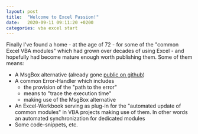 ```yaml
---
layout: post
title:  "Welcome to Excel Passion!"
date:   2020-09-11 09:11:20 +0200
categories: vba excel start
---
```

Finally I've found a home - at the age of 72 - for some of the "common Excel VBA modules" which had grown over decades of using Excel - and hopefully had become mature enough worth publishing them. Some of them means:
- A MsgBox alternative (already gone [public on github](<https://github.com/warbe-maker/MsgBox-Alternative>))
- A common Error-Handler which includes
  - the provision of the "path to the error"
  - means to "trace the execution time"
  - making use of the MsgBox alternative
- An Excel-Workbook serving as plug-in for the "automated update of common modules" in VBA projects making use of them. In other words an automated synchronization for dedicated modules
- Some code-snippets, etc.
